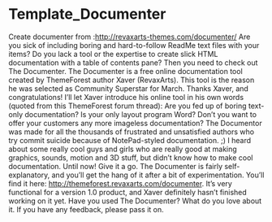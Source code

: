 Template_Documenter
===================

Create documenter from :http://revaxarts-themes.com/documenter/  Are you sick of including boring and hard-to-follow ReadMe text files with your items? Do you lack a tool or the expertise to create slick HTML documentation with a table of contents pane? Then you need to check out The Documenter.  The Documenter is a free online documentation tool created by ThemeForest author Xaver (RevaxArts). This tool is the reason he was selected as Community Superstar for March. Thanks Xaver, and congratulations!  I’ll let Xaver introduce his online tool in his own words (quoted from this ThemeForest forum thread):       Are you fed up of boring text-only documentation? Is your only layout program Word? Don’t you want to offer your customers any more imageless documentation?      The Documentor was made for all the thousands of frustrated and unsatisfied authors who try commit suicide because of NotePad-styled documentation. ;)      I heard about some really cool guys and girls who are really good at making graphics, sounds, motion and 3D stuff, but didn’t know how to make cool documentation.     Until now! 	 Give it a go. The Documenter is fairly self-explanatory, and you’ll get the hang of it after a bit of experimentation. You’ll find it here: http://themeforest.revaxarts.com/documenter. It’s very functional for a version 1.0 product, and Xaver definitely hasn’t finished working on it yet.  Have you used The Documenter? What do you love about it. If you have any feedback, please pass it on.	
